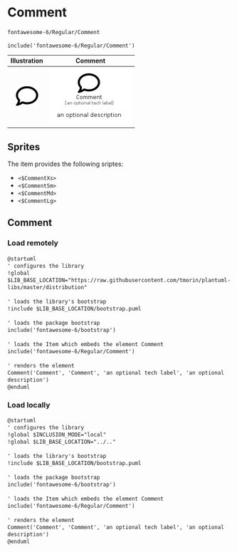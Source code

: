 # Comment


```text
fontawesome-6/Regular/Comment
```

```text
include('fontawesome-6/Regular/Comment')
```



| Illustration | Comment |
| :---: | :---: |
| ![illustration for Illustration](../../fontawesome-6/Regular/Comment.png) | ![illustration for Comment](../../fontawesome-6/Regular/Comment.Local.png) |



## Sprites
The item provides the following sriptes:

- `<$CommentXs>`
- `<$CommentSm>`
- `<$CommentMd>`
- `<$CommentLg>`





## Comment

### Load remotely
```plantuml
@startuml
' configures the library
!global $LIB_BASE_LOCATION="https://raw.githubusercontent.com/tmorin/plantuml-libs/master/distribution"

' loads the library's bootstrap
!include $LIB_BASE_LOCATION/bootstrap.puml

' loads the package bootstrap
include('fontawesome-6/bootstrap')

' loads the Item which embeds the element Comment
include('fontawesome-6/Regular/Comment')

' renders the element
Comment('Comment', 'Comment', 'an optional tech label', 'an optional description')
@enduml
```

### Load locally
```plantuml
@startuml
' configures the library
!global $INCLUSION_MODE="local"
!global $LIB_BASE_LOCATION="../.."

' loads the library's bootstrap
!include $LIB_BASE_LOCATION/bootstrap.puml

' loads the package bootstrap
include('fontawesome-6/bootstrap')

' loads the Item which embeds the element Comment
include('fontawesome-6/Regular/Comment')

' renders the element
Comment('Comment', 'Comment', 'an optional tech label', 'an optional description')
@enduml
```

